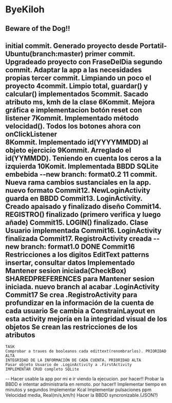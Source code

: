 # ByeKiloh
Beware of the Dog!!
--
initial commit. Generado proyecto desde Portatil-Ubuntu(branch:master)
primer commit. Upgradeado proyecto con FraseDelDia
segundo commit.  Adaptar la app a las necesidades propias
tercer commit. Limpiando un poco el proyecto
4commit. Limpio total, guardar() y calcular() implementados
5commit. Sacado atributo ms, kmh de la clase
6Kommit. Mejora gráfica e implementacion botón reset con listener
7Kommit. Implementado método velocidad(). Todos los botones ahora con onClickListener       
8Kommit. Implementado id(YYYYMMDD) al objeto ejercicio
9Kommit. Arreglado el id(YYMMDD). Teniendo en cuenta los ceros a la izquierda
10Komit. Implementada BBDD SQLite embebida
--new branch: format0.2
11 commit. Nueva rama cambios sustanciales en la app. nuevo formato
Commit12. NewLoginActivity guarda en BBDD
Commit13. LoginActivity. Creado apaisado y finalizado diseño
Commit14. REGISTRO() finalizado (primero verifica y luego añade) 
Commit15. LOGIN() finalizado. Clase Usuario implementada
Commit16. LoginActivity finalizada 
Commit17. RegistroActivity creada
--new branch: format1.0 
    DONE
Commit16    
Restricciones a los digitos EditText patterns insertar, consultar datos
Implementado Mantener sesion iniciada(CheckBox)
SHAREDPREFERENCES para Mantener sesion iniciada.
nuevo branch al acabar .LoginActivity
Commit17
Se crea .RegistroActivity para profundizar en la información de la cuenta de cada usuario
Se cambia a ConstrainLayout en esta activity mejoría en la integridad visual de los objetos
Se crean las restricciones de los atributos 
--  
    TASK
    Comprobar a traves de booleanos cada edittext(renombrarlos). PRIORIDAD ALTA
    INTEGRIDAD DE LA INFORMACIÓN DE CADA CUENTA. PRIORIDAD ALTA
    Pasar objeto Usuario de .LoginActivity a .FirstActivity    
    IMPLEMENTAR CRUD completo SQLite
--
    Hacer usable la app por mi e ir viendo la ejecucion. por hacer!!
    Probar la BBDD e intentar administrarla en remoto. por hacer!!
    Implementar tiempo en minutos y segundos
    Implementar Kcal
    Implementar pulsaciones ppm
    Velocidad media, Real(m/s,km/h) 
    Hacer la BBDD syncronizable.(JSON?)       